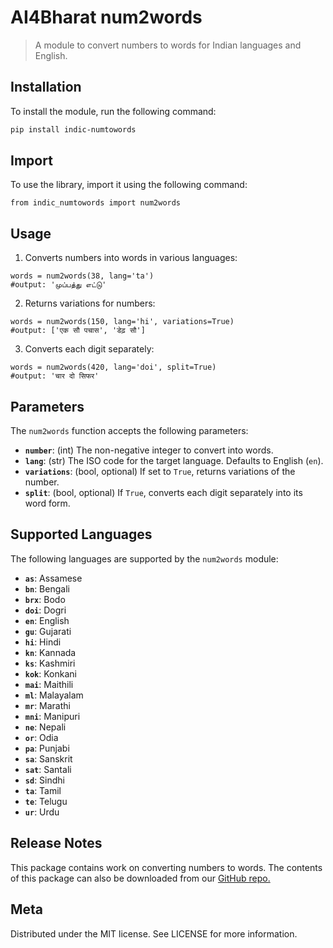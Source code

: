 
# AI4Bharat num2words

> A module to convert numbers to words for Indian languages and English.

## Installation

To install the module, run the following command:
```sh
pip install indic-numtowords
```

## Import

To use the library, import it using the following command:
```ssh
from indic_numtowords import num2words 
```

## Usage

1. Converts numbers into words in various languages:
  ```ssh
  words = num2words(38, lang='ta')
  #output: 'முப்பத்து எட்டு'
  ```
2. Returns variations for numbers:
  ```ssh
  words = num2words(150, lang='hi', variations=True)
  #output: ['एक सौ पचास', 'डेढ़ सौ'] 
  ```
3. Converts each digit separately:
  ```ssh
  words = num2words(420, lang='doi', split=True)
  #output: 'चार दो सिफर'
  ```

## Parameters
The `num2words` function accepts the following parameters:

- **`number`**: (int) The non-negative integer to convert into words.
- **`lang`**: (str) The ISO code for the target language. Defaults to English (`en`).
- **`variations`**: (bool, optional) If set to `True`, returns variations of the number.
- **`split`**: (bool, optional) If `True`, converts each digit separately into its word form.

## Supported Languages
The following languages are supported by the `num2words` module:

- **`as`**: Assamese
- **`bn`**: Bengali
- **`brx`**: Bodo
- **`doi`**: Dogri
- **`en`**: English
- **`gu`**: Gujarati
- **`hi`**: Hindi
- **`kn`**: Kannada
- **`ks`**: Kashmiri
- **`kok`**: Konkani
- **`mai`**: Maithili
- **`ml`**: Malayalam
- **`mr`**: Marathi
- **`mni`**: Manipuri
- **`ne`**: Nepali
- **`or`**: Odia
- **`pa`**: Punjabi
- **`sa`**: Sanskrit
- **`sat`**: Santali
- **`sd`**: Sindhi
- **`ta`**: Tamil
- **`te`**: Telugu
- **`ur`**: Urdu

## Release Notes

This package contains work on converting numbers to words. The contents of this package can also be downloaded from our [GitHub repo.](https://github.com/AI4Bharat/indic-numtowords)

## Meta

Distributed under the MIT license. See LICENSE for more information.
